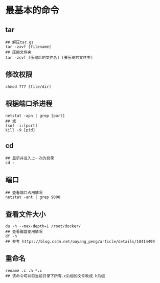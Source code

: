 # 最基本的命令

## tar
```shell
## 解压tar.gz
tar -zxvf [filename]
## 压缩文件夹
tar -zcvf [压缩后的文件名] [要压缩的文件夹]
```

## 修改权限
```
chmod 777 [file/dir]
```

## 根据端口杀进程
```
netstat -apn | grep [port]
## 或
lsof -i:[port]
kill -9 [pid]
```

## cd
```
## 显示并进入上一次的目录
cd -
```

## 端口
```
## 查看端口占用情况
netstat -ant | grep 9000
```

## 查看文件大小
```
du -h --max-depth=1 /root/docker/
## 查看磁盘使用情况
df -h
## 参考 https://blog.csdn.net/ouyang_peng/article/details/10414499
```

## 重命名
```
rename .c .h *.c
## 该命令可以将当前目录下所有.c后缀的文件改成.h后缀
```
